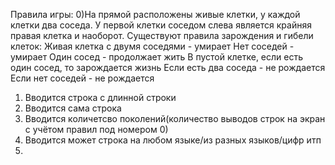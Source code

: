 Правила игры:
0)На прямой расположены живые клетки, у каждой клетки два соседа. 
У  первой клетки соседом слева является крайняя правая клетка и наоборот.
Существуют правила зарождения и гибели клеток:
Живая клетка с двумя соседями - умирает
Нет соседей - умирает
Один сосед - продолжает жить
В пустой клетке, если есть один сосед, то зарождается жизнь
Если есть два соседа - не рождается
Если нет соседей - не рождается
1) Вводится строка с длинной строки
2) Вводится сама строка
3) Вводится количетсво поколений(количество выводов строк на экран с учётом правил под номером 0)
4) Вводится может строка на любом языке/из разных языков/цифр итп
5) 
